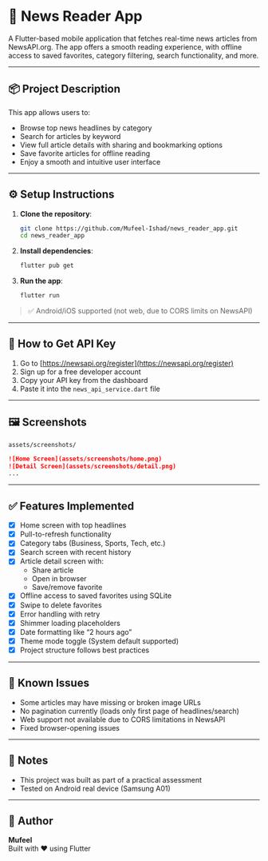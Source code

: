 # 📰 News Reader App

A Flutter-based mobile application that fetches real-time news articles from NewsAPI.org. The app offers a smooth reading experience, with offline access to saved favorites, category filtering, search functionality, and more.

---

## 📦 Project Description

This app allows users to:
- Browse top news headlines by category
- Search for articles by keyword
- View full article details with sharing and bookmarking options
- Save favorite articles for offline reading
- Enjoy a smooth and intuitive user interface

---

## ⚙️ Setup Instructions

1. **Clone the repository**:
   ```bash
   git clone https://github.com/Mufeel-Ishad/news_reader_app.git
   cd news_reader_app
   ```

2. **Install dependencies**:
   ```bash
   flutter pub get
   ```

3. **Run the app**:
   ```bash
   flutter run
   ```

> ✅ Android/iOS supported (not web, due to CORS limits on NewsAPI)

---

## 🔐 How to Get API Key

1. Go to [https://newsapi.org/register](https://newsapi.org/register)
2. Sign up for a free developer account
3. Copy your API key from the dashboard
4. Paste it into the `news_api_service.dart` file

---

## 🖼️ Screenshots

```
assets/screenshots/
```
```markdown
![Home Screen](assets/screenshots/home.png)
![Detail Screen](assets/screenshots/detail.png)
...
```

---

## ✅ Features Implemented

- [x] Home screen with top headlines
- [x] Pull-to-refresh functionality
- [x] Category tabs (Business, Sports, Tech, etc.)
- [x] Search screen with recent history
- [x] Article detail screen with:
  - Share article
  - Open in browser
  - Save/remove favorite
- [x] Offline access to saved favorites using SQLite
- [x] Swipe to delete favorites
- [x] Error handling with retry
- [x] Shimmer loading placeholders
- [x] Date formatting like “2 hours ago”
- [x] Theme mode toggle (System default supported)
- [x] Project structure follows best practices

---

## 🐞 Known Issues

- Some articles may have missing or broken image URLs
- No pagination currently (loads only first page of headlines/search)
- Web support not available due to CORS limitations in NewsAPI
- Fixed browser-opening issues

---

## 📌 Notes

- This project was built as part of a practical assessment
- Tested on Android real device (Samsung A01)

---

## 👤 Author

**Mufeel**  
Built with ❤️ using Flutter

